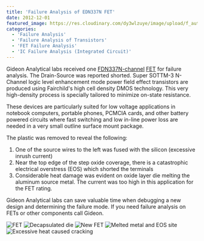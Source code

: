 ```yaml
---
title: 'Failure Analysis of EDN337N FET'
date: 2012-12-01
featured_image: https://res.cloudinary.com/dy3wlzuye/image/upload/f_auto,c_scale,w_250/v1/GideonLabs/fet1.jpg
categories:
  - 'Failure Analysis'
  - 'Failure Analysis of Transistors'
  - 'FET Failure Analysis'
  - 'IC Failure Analysis (Integrated Circuit)'
---
```


Gideon Analytical labs received one [FDN337N-channel](http://www.fairchildsemi.com/pf/FD/FDN337N.html) [FET](http://en.wikipedia.org/wiki/Field-effect_transistor) for failure analysis. The Drain-Source was reported shorted. Super SOTTM-3 N-Channel logic level enhancement mode power field effect transistors are produced using Fairchild's high cell density DMOS technology. This very high-density process is specially tailored to minimize on-state resistance.

These devices are particularly suited for low voltage applications in notebook computers, portable phones, PCMCIA cards, and other battery powered circuits where fast switching and low in-line power loss are needed in a very small outline surface mount package.

The plastic was removed to reveal the following:

1. One of the source wires to the left was fused with the silicon (excessive inrush current)
2. Near the top edge of the step oxide coverage, there is a catastrophic electrical overstress (EOS) which shorted the terminals
3. Considerable heat damage was evident on oxide layer die melting the aluminum source metal. The current was too high in this application for the FET rating.

Gideon Analytical labs can save valuable time when debugging a new design and determining the failure mode. If you need failure analysis on FETs or other components call Gideon.

![FET](https://res.cloudinary.com/dy3wlzuye/image/upload/f_auto,c_scale,w_300/GideonLabs/fet1.jpg 'Field Effect Transistor')
![Decapsulated die](https://res.cloudinary.com/dy3wlzuye/image/upload/f_auto,c_scale,w_300/GideonLabs/fet2.jpg 'Decapsulated die')
![New FET](https://res.cloudinary.com/dy3wlzuye/image/upload/f_auto,c_scale,w_300/GideonLabs/fet3.jpg 'New FET')
![Melted metal and EOS site](https://res.cloudinary.com/dy3wlzuye/image/upload/f_auto,c_scale,w_300/GideonLabs/fet4.jpg 'Melted metal and EOS site')
![Excessive heat caused cracking](https://res.cloudinary.com/dy3wlzuye/image/upload/f_auto,c_scale,w_300/GideonLabs/fet5.jpg 'Excessive heat caused cracking')
